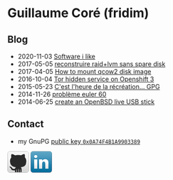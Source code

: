 Guillaume Coré (fridim)
=======================

Blog
--------

* 2020-11-03 [Software i like](notes/20201103_software_i_like.html)
* 2017-05-05 [reconstruire raid+lvm sans spare disk](notes/20170505-lvm.html)
* 2017-04-05 [How to mount qcow2 disk image](notes/mount_qcow2.html)
* 2016-10-04 [Tor hidden service on Openshift 3](notes/tor_hidden_service_on_openshift_3.html)
* 2015-05-23 [C'est l'heure de la récréation… GPG](notes/gpg_recreation.html)
* 2014-11-26 [problème euler 60](https://gist.github.com/fridim/0250192c183256e8744f)
* 2014-06-25 [create an OpenBSD live USB stick](notes/livebsd.html)

Contact
-------

* my GnuPG [public key <code>0x0A74F4B1A9903389</code>](files/0x0A74F4B1A9903389.asc.txt)

[![github](images/github-48x48.png)](http://github.com/fridim)
[![linkedin](images/linkedin-48x48.png)](http://www.linkedin.com/in/guillaumecore)
